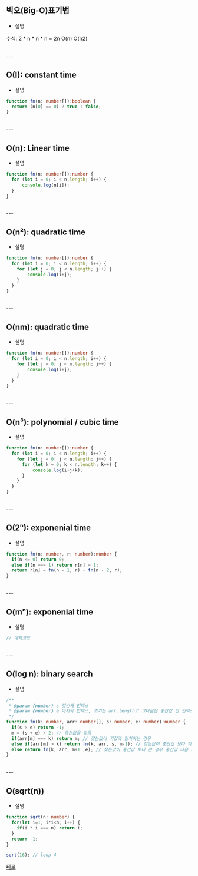 ## 빅오(Big-O)표기법
- 설명

수식: 2 * n * n * n = 2n
O(n)
O(n2)

<br/>
---
<br/>

## O(I): constant time
- 설명

```typescript
function fn(n: number[]):boolean {
  return (n[0] == 0) ? true : false;
}
```

<br/>
---
<br/>

## O(n): Linear time
- 설명

```typescript
function fn(n: number[]):number {
  for (let i = 0; i < n.length; i++) {
      console.log(n[i]);
  }
}
```

<br/>
---
<br/>

## O(n²): quadratic time
- 설명


```typescript
function fn(n: number[]):number {
  for (let i = 0; i < n.length; i++) {
    for (let j = 0; j < n.length; j++) {
        console.log(i+j);
    }
  }
}
```

<br/>
---
<br/>

## O(nm): quadratic time
-  설명

```typescript
function fn(n: number[]):number {
  for (let i = 0; i < n.length; i++) {
    for (let j = 0; j < m.length; j++) {
        console.log(i+j);
    }
  }
}
```

<br/>
---
<br/>

## O(n³): polynomial / cubic time
- 설명

```typescript
function fn(n: number[]):number {
  for (let i = 0; i < n.length; i++) {
    for (let j = 0; j < n.length; j++) {
      for (let k = 0; k < n.length; k++) {
          console.log(i+j+k);
      }
    }
  }
}
```

<br/>
---
<br/>

## O(2ⁿ): exponenial time
- 설명

```typescript
function fn(n: number, r: number):number {
  if(n <= 0) return 0;
  else if(n === 1) return r[n] = 1;
  return r[n] = fn(n - 1, r) + fn(n - 2, r);
}
```

<br/>
---
<br/>

## O(mⁿ): exponenial time
- 설명

```typescript
// 예제코드
```

<br/>
---
<br/>

## O(log n): binary search
- 설명 

```typescript
/**
 * @param {number} s 첫번째 인덱스
 * @param {number} e 마지막 인덱스, 초기는 arr.length고 그다음은 중간값 전 인덱스
 */
function fn(k: number, arr: number[], s: number, e: number):number {
  if(s > e) return -1;
  m = (s + e) / 2; // 중간값을 찾음
  if(arr[m] === k) return m; // 찾는값이 키값과 일치하는 경우
  else if(arr[m] > k) return fn(k, arr, s, m-1); // 찾는값이 중간값 보다 작으면, 중간지점 바로 전까지로 해서 재귀호출
  else return fn(k, arr, m+1 ,e); // 찾는값이 중간값 보다 큰 경우 중간값 다음 지점부터 끝으로 해서 재귀호출
}
```

<br/>
---
<br/>

## O(sqrt(n))
- 설명

```typescript
function sqrt(n: number) {
  for(let i=1; i*i<n; i++) {
    if(i * i === n) return i;
  }
  return -1;
}

sqrt(16); // loop 4
```

[뒤로](../README.md)